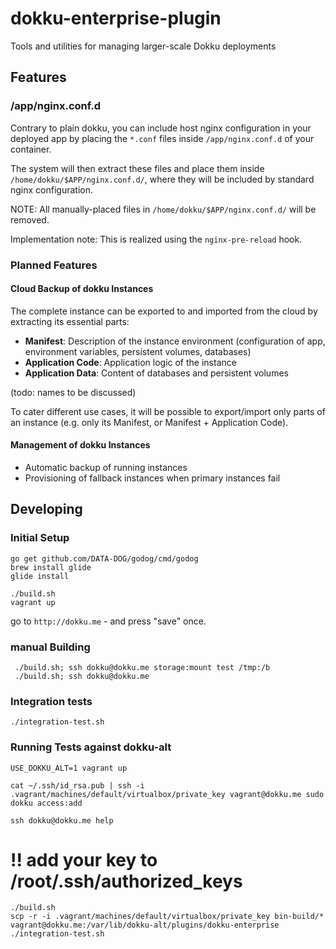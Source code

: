 # dokku-enterprise-plugin
Tools and utilities for managing larger-scale Dokku deployments


## Features

### /app/nginx.conf.d

Contrary to plain dokku, you can include host nginx configuration in your deployed
app by placing the `*.conf` files inside `/app/nginx.conf.d` of your container.

The system will then extract these files and place them inside `/home/dokku/$APP/nginx.conf.d/`,
where they will be included by standard nginx configuration.

NOTE: All manually-placed files in `/home/dokku/$APP/nginx.conf.d/` will be removed.

Implementation note: This is realized using the `nginx-pre-reload` hook.

### Planned Features

#### Cloud Backup of dokku Instances

The complete instance can be exported to and imported from the cloud by extracting its essential parts:
- **Manifest**: Description of the instance environment (configuration of app, environment variables, persistent volumes, databases)
- **Application Code**: Application logic of the instance
- **Application Data**: Content of databases and persistent volumes

(todo: names to be discussed)

To cater different use cases, it will be possible to export/import only parts of an instance (e.g. only its Manifest, or Manifest + Application Code).

#### Management of dokku Instances

- Automatic backup of running instances
- Provisioning of fallback instances when primary instances fail

## Developing

### Initial Setup

```
go get github.com/DATA-DOG/godog/cmd/godog
brew install glide
glide install
```

```
./build.sh
vagrant up
```
go to `http://dokku.me` - and press "save" once.



### manual Building
```
 ./build.sh; ssh dokku@dokku.me storage:mount test /tmp:/b
 ./build.sh; ssh dokku@dokku.me
```
### Integration tests
```
./integration-test.sh
```


### Running Tests against dokku-alt
```
USE_DOKKU_ALT=1 vagrant up

cat ~/.ssh/id_rsa.pub | ssh -i .vagrant/machines/default/virtualbox/private_key vagrant@dokku.me sudo dokku access:add

ssh dokku@dokku.me help
```
# !! add your key to /root/.ssh/authorized_keys
```
./build.sh
scp -r -i .vagrant/machines/default/virtualbox/private_key bin-build/* vagrant@dokku.me:/var/lib/dokku-alt/plugins/dokku-enterprise
./integration-test.sh
```